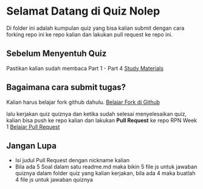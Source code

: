 # Selamat Datang di Quiz Nolep
Di folder ini adalah kumpulan quiz yang bisa kalian submit dengan cara forking repo ini ke repo kalian dan lakukan pull request ke repo ini.

## Sebelum Menyentuh Quiz
Pastikan kalian sudah membaca Part 1 - Part 4
[Study Materials](../study-materials/README.md)

## Bagaimana cara submit tugas?
Kalian harus belajar fork github dahulu.
[Belajar Fork di Github](https://youtu.be/8rry2ncZmfg?si=v3yyZTZJ9QXAk-hf)

lalu kerjakan quiz quiznya dan ketika sudah selesai menyelesaikan quiz, kalian bisa push ke repo kalian dan lakukan **Pull Request** ke repo RPN Week 1
[Belajar Pull Request](https://youtu.be/jRLGobWwA3Y?si=ps3k145jDERnmqkL)

## Jangan Lupa
- Isi judul Pull Request dengan nickname kalian
- Bila ada 5 Soal dalam satu readme.md maka bikin 5 file js untuk jawaban quiznya dalam folder quiz yang kalian kerjakan, bila ada 4 maka buatlah 4 file js untuk jawaban quiznya